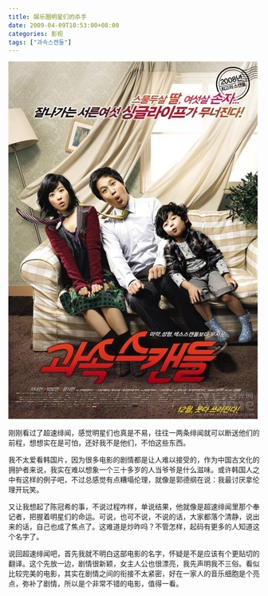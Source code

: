 ```yaml
---
title: 娱乐圈明星们的杀手
date: 2009-04-09T10:53:00+08:00
categories: 影视
tags: ["과속스캔들"]
---
```


![](/uploads/2009/04/scandal-makers.jpg)<!--more-->

刚刚看过了超速绯闻，感觉明星们也真是不易，往往一两条绯闻就可以断送他们的前程，想想实在是可怕，还好我不是他们，不怕这些东西。

我不太爱看韩国片，因为很多电影的剧情都是让人难以接受的，作为中国古文化的拥护者来说，我实在难以想象一个三十多岁的人当爷爷是什么滋味。或许韩国人之中有这样的例子吧，不过总感觉有点糟塌伦理，就像是郭德纲在说：我最讨厌拿伦理开玩笑。

又让我想起了陈冠希的事，不说过程咋样，单说结果，他就像是超速绯闻里那个奉记者，把握着明星们的命运。可说，也可不说，不说的话，大家都落个清静，说出来的话，自己也成了焦点了。这难道是炒昨吗？不管怎样，起码有更多的人知道这个名字了。

说回超速绯闻吧，首先我就不明白这部电影的名字，怀疑是不是应该有个更贴切的翻译。这个先放一边，剧情很新颖，女主人公也很漂亮，我先声明我不三俗。看似比较完美的电影，其实在剧情之间的衔接不太紧密，好在一家人的音乐细胞是个亮点，弥补了剧情，所以是个非常不错的电影，值得一看。
